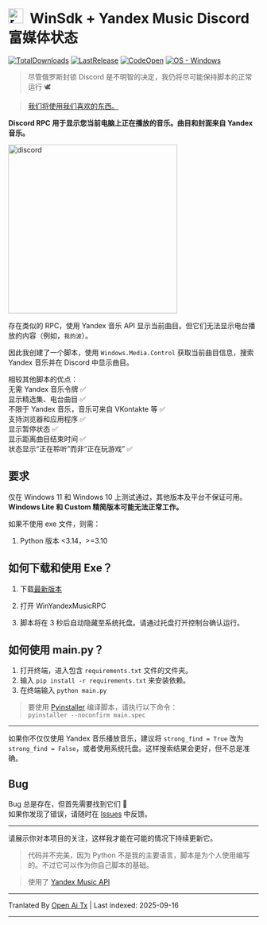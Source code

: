 # **<img src="https://raw.githubusercontent.com/FozerG/WinYandexMusicRPC/main/./assets/YMRPC_ico.ico" alt="[DISCORD RPC]" width="30"/> &nbsp;WinSdk + Yandex Music Discord 富媒体状态**
[![TotalDownloads](https://img.shields.io/github/downloads/FozerG/WinYandexMusicRPC/total)](https://github.com/FozerG/WinYandexMusicRPC/releases "Download") [![LastRelease](https://img.shields.io/github/v/release/FozerG/WinYandexMusicRPC)](https://github.com/FozerG/WinYandexMusicRPC/releases "Download") [![CodeOpen](https://img.shields.io/github/languages/top/FozerG/WinYandexMusicRPC)](https://github.com/FozerG/WinYandexMusicRPC/blob/main/main.py "Show code") [![OS - Windows](https://img.shields.io/badge/OS-Windows-blue?logo=windows&logoColor=white)](https://github.com/FozerG/WinYandexMusicRPC/releases "Download")

>尽管俄罗斯封锁 Discord 是不明智的决定，我仍将尽可能保持脚本的正常运行 🕊️

>[我们将使用我们喜欢的东西。](https://github.com/Flowseal/zapret-discord-youtube)

**Discord RPC 用于显示您当前电脑上正在播放的音乐。曲目和封面来自 Yandex 音乐。**

<img src="https://github.com/user-attachments/assets/99d15c70-632f-41ec-a6cd-49de8a7d2a8f" alt="discord" width="340">

存在类似的 RPC，使用 Yandex 音乐 API 显示当前曲目。但它们无法显示电台播放的内容（例如，`我的波`）。

因此我创建了一个脚本，使用 `Windows.Media.Control` 获取当前曲目信息，搜索 Yandex 音乐并在 Discord 中显示曲目。

相较其他脚本的优点：    
无需 Yandex 音乐令牌 ✅  
显示精选集、电台曲目 ✅  
不限于 Yandex 音乐，音乐可来自 VKontakte 等 ✅  
支持浏览器和应用程序 ✅   
显示暂停状态 ✅  
显示距离曲目结束时间 ✅  
状态显示“正在聆听”而非“正在玩游戏” ✅

## 要求
仅在 Windows 11 和 Windows 10 上测试通过，其他版本及平台不保证可用。**Windows Lite 和 Custom 精简版本可能无法正常工作。**

如果不使用 exe 文件，则需：
1. Python 版本 <3.14，>=3.10

## 如何下载和使用 Exe？
1. 下载[最新版本](https://github.com/FozerG/WinYandexMusicRPC/releases)
  
2. 打开 WinYandexMusicRPC

3. 脚本将在 3 秒后自动隐藏至系统托盘。请通过托盘打开控制台确认运行。

## 如何使用 main.py？

1. 打开终端，进入包含 `requirements.txt` 文件的文件夹。
2. 输入 `pip install -r requirements.txt` 来安装依赖。  
3. 在终端输入 `python main.py`  

>要使用 [Pyinstaller](https://pypi.org/project/pyinstaller/) 编译脚本，请执行以下命令：  
`pyinstaller --noconfirm main.spec`  

------------  
如果你不仅仅使用 Yandex 音乐播放音乐，建议将 `strong_find = True` 改为 `strong_find = False`，或者使用系统托盘。这样搜索结果会更好，但不总是准确。  

## Bug  
Bug 总是存在，但首先需要找到它们 🫡  
如果你发现了错误，请随时在 [Issues](https://github.com/FozerG/WinYandexMusicRPC/issues) 中反馈。  

------------  
请展示你对本项目的关注，这样我才能在可能的情况下持续更新它。  

>代码并不完美，因为 Python 不是我的主要语言，脚本是为个人使用编写的。不过它可以作为你自己脚本的基础。  

>使用了 [Yandex Music API](https://github.com/MarshalX/yandex-music-api)   


---

Tranlated By [Open Ai Tx](https://github.com/OpenAiTx/OpenAiTx) | Last indexed: 2025-09-16

---